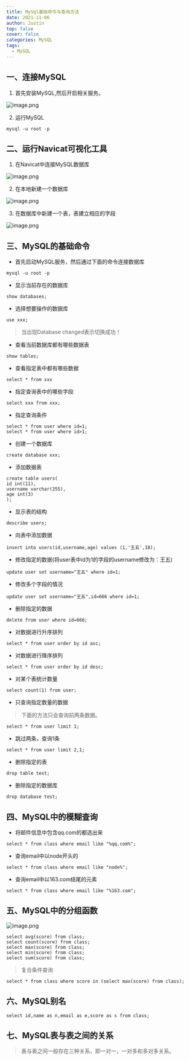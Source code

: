 ```yaml
---
title: MySql基础命令与查询方法
date: 2021-11-06
author: Justin
top: false
cover: false
categories: MySQL
tags:
  - MySQL
---
```


## 一、连接MySQL
1. 首先安装MySQL,然后开启相关服务。

![image.png](https://img-blog.csdnimg.cn/img_convert/f56fb95408bbed4444eeb74c746b2664.png)

2. 运行MySQL

```shell
mysql -u root -p
```

## 二、运行Navicat可视化工具
1. 在Navicat中连接MySQL数据库

![image.png](https://img-blog.csdnimg.cn/img_convert/99d8a3d95179aab1f3d0a0acfc4389c9.png)

2. 在本地新建一个数据库

![image.png](https://img-blog.csdnimg.cn/img_convert/8671a5025268c9822063ffd3f3880b02.png)

3. 在数据库中新建一个表，表建立相应的字段

![image.png](https://img-blog.csdnimg.cn/img_convert/55b7598330feca6039663fda3b05c9d3.png)

## 三、MySQL的基础命令
* 首先启动MySQL服务，然后通过下面的命令连接数据库

```shell
mysql -u root -p
```

* 显示当前存在的数据库

```shell
show databases;
```

* 选择想要操作的数据库

```shell
use xxx;
```

>当出现Database changed表示切换成功！

* 查看当前数据库都有哪些数据表

```shell
show tables;
```

* 查看指定表中都有哪些数据

```shell
select * from xxx
```

* 指定查询表中的哪些字段

```shell
select xxx from xxx;
```

* 指定查询条件

```shell
select * from user where id=1;
select * from user where id>1;
```

* 创建一个数据库

```shell
create database xxx;
```

* 添加数据表

```shell
create table users(
id int(11),
username varchar(255),
age int(3)
);
```

* 显示表的结构

```shell
describe users;
```

* 向表中添加数据

```shell
insert into users(id,username,age) values (1,'王五',18);
```

* 修改指定的数据(将user表中id为1的字段的username修改为：王五)

```shell 
update user set username="王五" where id=1;
```

* 修改多个字段的情况

```shell
update user set username="王五",id=666 where id=1;
```

* 删除指定的数据

```shell
delete from user where id=666;
```

* 对数据进行升序排列

```shell
select * from user order by id asc;
```

* 对数据进行降序排列

```shell
select * from user order by id desc;
```

* 对某个表统计数量

```shell
select count(1) from user;
```

* 只查询指定数量的数据

>下面的方法只会查询前两条数据。

```shell
select * from user limit 1;
```

* 跳过两条，查询1条

```shell
select * from user limit 2,1;
```

* 删除指定的表

```shell 
drop table test;
```

* 删除指定的数据库

```shell
drop database test;
```

## 四、MySQL中的模糊查询
* 将邮件信息中包含qq.com的都选出来

```shell
select * from class where email like "%qq.com%";
```

* 查询email中以node开头的

```shell
select * from class where email like "node%";
```

* 查询email中以163.com结尾的元素

```shell
select * from class where email like "%163.com";
```

## 五、MySQL中的分组函数

![image.png](https://img-blog.csdnimg.cn/img_convert/355f4b120a354b56d8e96dfe4c2a5591.png)


```shell
select avg(score) from class;
select count(score) from class;
select max(score) from class;
select min(score) from class;
select sum(score) from class;
```

>复合条件查询

```shell
select * from class where score in (select max(score) from class);
```

## 六、MySQL别名

```shell
select id,name as n,email as e,score as s from class;
```

## 七、MySQL表与表之间的关系
>表与表之间一般存在三种关系，即一对一，一对多和多对多关系。


